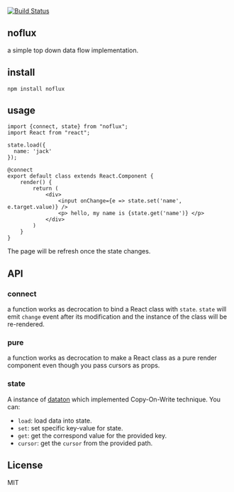 [![Build Status](https://travis-ci.org/ssnau/noflux.svg?branch=master)](https://travis-ci.org/ssnau/noflux)

noflux
--------

a simple top down data flow implementation.


install
----

```
npm install noflux
```

usage
-----

```
import {connect, state} from "noflux";
import React from "react";

state.load({
  name: 'jack'
});

@connect
export default class extends React.Component {
    render() {
        return (
            <div>
                <input onChange={e => state.set('name', e.target.value)} />
                <p> hello, my name is {state.get('name')} </p>
            </div>
        )
    }
}
```

The page will be refresh once the state changes.


API
-----

### connect

a function works as decrocation to bind a React class with `state`.
`state` will emit `change` event after its modification and the instance
of the class will be re-rendered.

### pure

a function works as decrocation to make a React class as a pure render component even though you pass cursors
as props.

### state

A instance of [dataton](http://npmjs.com/package/dataton) which implemented Copy-On-Write technique. You can:

- `load`: load data into state.
- `set`: set specific key-value for state.
- `get`: get the correspond value for the provided key.
- `cursor`: get the `cursor` from the provided path.



License
----

MIT

